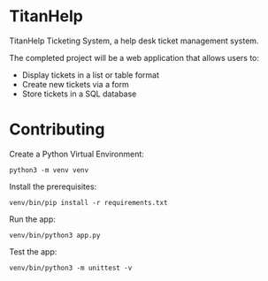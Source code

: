 # TitanHelp
TitanHelp Ticketing System, a help desk ticket management system.

The completed project will be a web application that allows users to:

- Display tickets in a list or table format
- Create new tickets via a form
- Store tickets in a SQL database

# Contributing
Create a Python Virtual Environment:
```
python3 -m venv venv
```

Install the prerequisites:
```
venv/bin/pip install -r requirements.txt
```

Run the app:
```
venv/bin/python3 app.py
```

Test the app:
```
venv/bin/python3 -m unittest -v
```